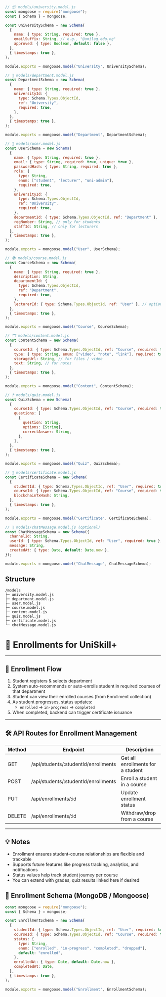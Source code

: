 ```js
// 📦 models/university.model.js
const mongoose = require("mongoose");
const { Schema } = mongoose;

const UniversitySchema = new Schema(
  {
    name: { type: String, required: true },
    emailSuffix: String, // e.g., "@unilag.edu.ng"
    approved: { type: Boolean, default: false },
  },
  { timestamps: true },
);

module.exports = mongoose.model("University", UniversitySchema);

// 🏢 models/department.model.js
const DepartmentSchema = new Schema(
  {
    name: { type: String, required: true },
    universityId: {
      type: Schema.Types.ObjectId,
      ref: "University",
      required: true,
    },
  },
  { timestamps: true },
);

module.exports = mongoose.model("Department", DepartmentSchema);

// 👤 models/user.model.js
const UserSchema = new Schema(
  {
    name: { type: String, required: true },
    email: { type: String, required: true, unique: true },
    passwordHash: { type: String, required: true },
    role: {
      type: String,
      enum: ["student", "lecturer", "uni-admin"],
      required: true,
    },
    universityId: {
      type: Schema.Types.ObjectId,
      ref: "University",
      required: true,
    },
    departmentId: { type: Schema.Types.ObjectId, ref: "Department" },
    regNumber: String, // only for students
    staffId: String, // only for lecturers
  },
  { timestamps: true },
);

module.exports = mongoose.model("User", UserSchema);

// 📚 models/course.model.js
const CourseSchema = new Schema(
  {
    name: { type: String, required: true },
    description: String,
    departmentId: {
      type: Schema.Types.ObjectId,
      ref: "Department",
      required: true,
    },
    lecturerId: { type: Schema.Types.ObjectId, ref: "User" }, // optional at first
  },
  { timestamps: true },
);

module.exports = mongoose.model("Course", CourseSchema);

// 🗂 models/content.model.js
const ContentSchema = new Schema(
  {
    courseId: { type: Schema.Types.ObjectId, ref: "Course", required: true },
    type: { type: String, enum: ["video", "note", "link"], required: true },
    storageUrl: String, // for files / video
    text: String, // for notes
  },
  { timestamps: true },
);

module.exports = mongoose.model("Content", ContentSchema);

// ❓ models/quiz.model.js
const QuizSchema = new Schema(
  {
    courseId: { type: Schema.Types.ObjectId, ref: "Course", required: true },
    questions: [
      {
        question: String,
        options: [String],
        correctAnswer: String,
      },
    ],
  },
  { timestamps: true },
);

module.exports = mongoose.model("Quiz", QuizSchema);

// 🏅 models/certificate.model.js
const CertificateSchema = new Schema(
  {
    studentId: { type: Schema.Types.ObjectId, ref: "User", required: true },
    courseId: { type: Schema.Types.ObjectId, ref: "Course", required: true },
    blockchainTxHash: String,
  },
  { timestamps: true },
);

module.exports = mongoose.model("Certificate", CertificateSchema);

// 💬 models/chatMessage.model.js (optional)
const ChatMessageSchema = new Schema({
  channelId: String,
  userId: { type: Schema.Types.ObjectId, ref: "User", required: true },
  message: String,
  createdAt: { type: Date, default: Date.now },
});

module.exports = mongoose.model("ChatMessage", ChatMessageSchema);
```

## Structure

```text
/models
├─ university.model.js
├─ department.model.js
├─ user.model.js
├─ course.model.js
├─ content.model.js
├─ quiz.model.js
├─ certificate.model.js
└─ chatMessage.model.js
```

# 📝 Enrollments for UniSkill+

---

## 🔄 Enrollment Flow

1. Student registers & selects department
2. System auto-recommends or auto-enrolls student in required courses of that department
3. Student can view their enrolled courses (from Enrollment collection)
4. As student progresses, status updates:
   - `enrolled` → `in-progress` → `completed`
5. When completed, backend can trigger certificate issuance

---

## 🛠️ API Routes for Enrollment Management

| Method | Endpoint                             | Description                       |
| ------ | ------------------------------------ | --------------------------------- |
| GET    | /api/students/:studentId/enrollments | Get all enrollments for a student |
| POST   | /api/students/:studentId/enrollments | Enroll a student in a course      |
| PUT    | /api/enrollments/:id                 | Update enrollment status          |
| DELETE | /api/enrollments/:id                 | Withdraw/drop from a course       |

---

## 💡 Notes

- Enrollment ensures student-course relationships are flexible and trackable
- Supports future features like progress tracking, analytics, and notifications
- Status values help track student journey per course
- You can extend with grades, quiz results linked here if desired

## 📄 Enrollment Schema (MongoDB / Mongoose)

```js
const mongoose = require("mongoose");
const { Schema } = mongoose;

const EnrollmentSchema = new Schema(
  {
    studentId: { type: Schema.Types.ObjectId, ref: "User", required: true },
    courseId: { type: Schema.Types.ObjectId, ref: "Course", required: true },
    status: {
      type: String,
      enum: ["enrolled", "in-progress", "completed", "dropped"],
      default: "enrolled",
    },
    enrolledAt: { type: Date, default: Date.now },
    completedAt: Date,
  },
  { timestamps: true },
);

module.exports = mongoose.model("Enrollment", EnrollmentSchema);
```
